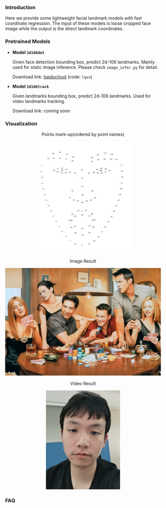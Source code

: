 ### Introduction

 Here we provide some lightweight facial landmark models with fast coordinate regression.
 The input of these models is loose cropped face image while the output is the direct landmark coordinates. 


### Pretrained Models

- **Model ``2d106det``**

  Given face detection bounding box, predict 2d-106 landmarks. Mainly used for static image inference. Please check ``image_infer.py`` for detail.
  
  Download link: [baiducloud](https://pan.baidu.com/s/10m5GmtNV5snynDrq3KqIdg) (code: ``lqvv``)

- **Model ``2d106track``** 

  Given landmarks bounding box, predict 2d-106 landmarks. Used for video landmarks tracking.
  
  Download link: coming soon

### Visualization


<p align="center">Points mark-up(ordered by point names)</p>

<div align="center">
	<img src="https://github.com/nttstar/insightface-resources/blob/master/alignment/images/2d106markup.jpg" alt="markup" width="320">
</div>


<p align="center">Image Result</p>

<div align="center">
	<img src="https://github.com/nttstar/insightface-resources/blob/master/alignment/images/t1_out.jpg" alt="imagevis" width="800">
</div>


<p align="center">Video Result</p>

<div align="center">
	<img src="https://github.com/nttstar/insightface-resources/blob/master/alignment/images/C_jiaguo.gif" alt="videovis" width="240">
</div>


### FAQ


